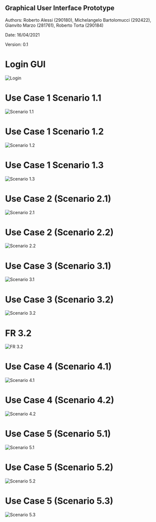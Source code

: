 ## Graphical User Interface Prototype  

Authors: Roberto Alessi (290180), Michelangelo Bartolomucci (292422), Gianvito Marzo (281761), Roberto Torta (290184)

Date: 16/04/2021

Version: 0.1


# Login GUI
![Login](https://share.balsamiq.com/c/fJuD9TvwttjsUAqh7vPtRk.png)

# Use Case 1 Scenario 1.1
![Scenario 1.1](https://share.balsamiq.com/c/bZ7ytVXPjMAW7uug3UkWpY.png)

# Use Case 1 Scenario 1.2
![Scenario 1.2](https://share.balsamiq.com/c/v8zctfe7pSDmVQyQWa3w2T.png)

# Use Case 1 Scenario 1.3
![Scenario 1.3](https://share.balsamiq.com/c/vD4fNywbzXC9Ae1mSKt3RN.png)

# Use Case 2 (Scenario 2.1)
![Scenario 2.1](https://share.balsamiq.com/c/dV9jQfvN7L9tM9DaWMSso7.png)

# Use Case 2 (Scenario 2.2)
![Scenario 2.2](https://share.balsamiq.com/c/ffjFRUwT54MbiCL1BtEor7.png)

# Use Case 3 (Scenario 3.1)
![Scenario 3.1](https://share.balsamiq.com/c/3KkjnXfyZqut5viMKvRKSG.png)

# Use Case 3 (Scenario 3.2)
![Scenario 3.2](https://share.balsamiq.com/c/sD7X2SEFRGckJEguaasTg5.png)

# FR 3.2
![FR 3.2](https://share.balsamiq.com/c/sgSRfmFmkc1LqCjFAyeUpU.png)

# Use Case 4 (Scenario 4.1)
![Scenario 4.1](https://share.balsamiq.com/c/mrYo75zBXc8FyXhLA3Nb6k.png)

# Use Case 4 (Scenario 4.2)
![Scenario 4.2](https://share.balsamiq.com/c/96ojPDoGoVAe9nUBXu3kxw.png)

# Use Case 5 (Scenario 5.1)
![Scenario 5.1](https://share.balsamiq.com/c/vBCHAi3FTbkbXhq6U9gof4.png)

# Use Case 5 (Scenario 5.2)
![Scenario 5.2](https://share.balsamiq.com/c/kx7T4dPCASntmoQs8CTha7.png)

# Use Case 5 (Scenario 5.3)
![Scenario 5.3](https://share.balsamiq.com/c/ejzMZxx9pkWucW6UbEX28V.png)
